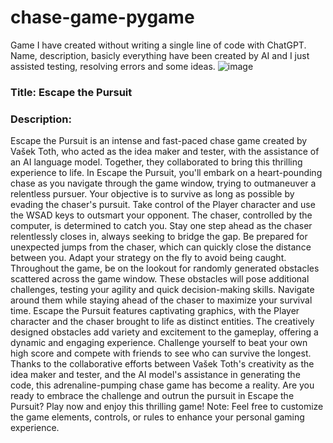 # chase-game-pygame
Game I have created without writing a single line of code with ChatGPT. Name, description, basicly everything have been created by AI and I just assisted testing, resolving errors and some ideas.
![image](https://github.com/VaclavToth/chase-game-pygame/assets/91475993/9c2d2a87-46c5-412e-a1a8-4aa92c1d02de)

### Title: Escape the Pursuit

### Description:
Escape the Pursuit is an intense and fast-paced chase game created by Vašek Toth, who acted as the idea maker and tester, with the assistance of an AI language model. Together, they collaborated to bring this thrilling experience to life.
In Escape the Pursuit, you'll embark on a heart-pounding chase as you navigate through the game window, trying to outmaneuver a relentless pursuer. Your objective is to survive as long as possible by evading the chaser's pursuit. Take control of the Player character and use the WSAD keys to outsmart your opponent.
The chaser, controlled by the computer, is determined to catch you. Stay one step ahead as the chaser relentlessly closes in, always seeking to bridge the gap. Be prepared for unexpected jumps from the chaser, which can quickly close the distance between you. Adapt your strategy on the fly to avoid being caught.
Throughout the game, be on the lookout for randomly generated obstacles scattered across the game window. These obstacles will pose additional challenges, testing your agility and quick decision-making skills. Navigate around them while staying ahead of the chaser to maximize your survival time.
Escape the Pursuit features captivating graphics, with the Player character and the chaser brought to life as distinct entities. The creatively designed obstacles add variety and excitement to the gameplay, offering a dynamic and engaging experience.
Challenge yourself to beat your own high score and compete with friends to see who can survive the longest. Thanks to the collaborative efforts between Vašek Toth's creativity as the idea maker and tester, and the AI model's assistance in generating the code, this adrenaline-pumping chase game has become a reality.
Are you ready to embrace the challenge and outrun the pursuit in Escape the Pursuit? Play now and enjoy this thrilling game!
Note: Feel free to customize the game elements, controls, or rules to enhance your personal gaming experience.

